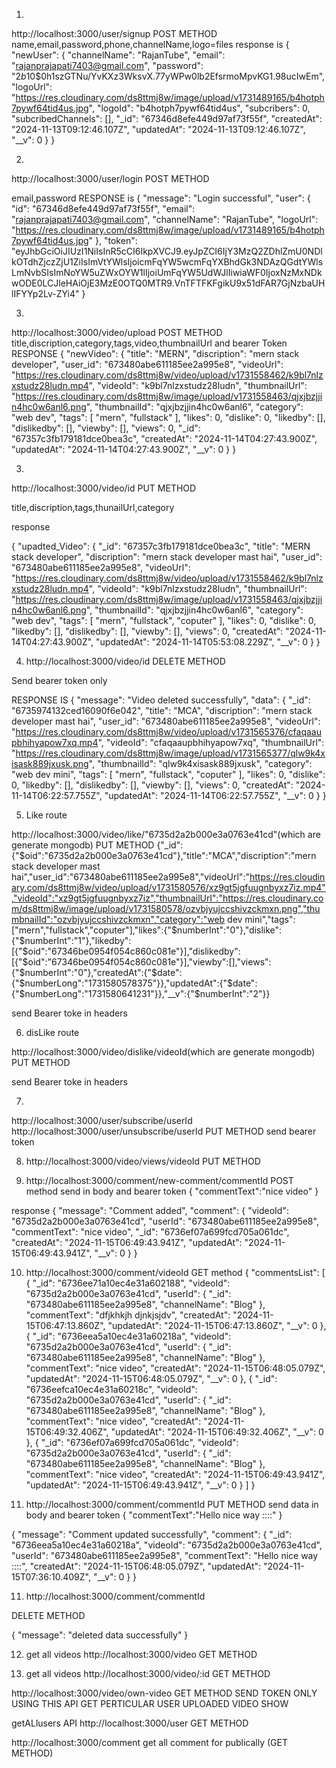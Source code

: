 1.
http://localhost:3000/user/signup 
POST METHOD
name,email,password,phone,channelName,logo=files
response is 
{
    "newUser": {
        "channelName": "RajanTube",
        "email": "rajanprajapati7403@gmail.com",
        "password": "$2b$10$0h1szGTNu/YvKXz3WksvX.77yWPw0lb2EfsrmoMpvKG1.98ucIwEm",
        "logoUrl": "https://res.cloudinary.com/ds8ttmj8w/image/upload/v1731489165/b4hotph7pywf64tid4us.jpg",
        "logoId": "b4hotph7pywf64tid4us",
        "subcribers": 0,
        "subcribedChannels": [],
        "_id": "67346d8efe449d97af73f55f",
        "createdAt": "2024-11-13T09:12:46.107Z",
        "updatedAt": "2024-11-13T09:12:46.107Z",
        "__v": 0
    }
}

2.

http://localhost:3000/user/login
POST METHOD

email,password
RESPONSE is
{
    "message": "Login successful",
    "user": {
        "id": "67346d8efe449d97af73f55f",
        "email": "rajanprajapati7403@gmail.com",
        "channelName": "RajanTube",
        "logoUrl": "https://res.cloudinary.com/ds8ttmj8w/image/upload/v1731489165/b4hotph7pywf64tid4us.jpg"
    },
    "token": "eyJhbGciOiJIUzI1NiIsInR5cCI6IkpXVCJ9.eyJpZCI6IjY3MzQ2ZDhlZmU0NDlkOTdhZjczZjU1ZiIsImVtYWlsIjoicmFqYW5wcmFqYXBhdGk3NDAzQGdtYWlsLmNvbSIsImNoYW5uZWxOYW1lIjoiUmFqYW5UdWJlIiwiaWF0IjoxNzMxNDkwODE0LCJleHAiOjE3MzE0OTQ0MTR9.VnTFTFKFgikU9x51dFAR7GjNzbaUHlIFYYp2Lv-ZYi4"
}

3. 
http://localhost:3000/video/upload
POST METHOD
 title,discription,category,tags,video,thumbnailUrl and bearer Token 
RESPONSE
 {
    "newVideo": {
        "title": "MERN",
        "discription": "mern stack developer",
        "user_id": "673480abe611185ee2a995e8",
        "videoUrl": "https://res.cloudinary.com/ds8ttmj8w/video/upload/v1731558462/k9bl7nlzxstudz28ludn.mp4",
        "videoId": "k9bl7nlzxstudz28ludn",
        "thumbnailUrl": "https://res.cloudinary.com/ds8ttmj8w/image/upload/v1731558463/qjxjbzjjin4hc0w6anl6.png",
        "thumbnailId": "qjxjbzjjin4hc0w6anl6",
        "category": "web dev",
        "tags": [
            "mern",
            "fullstack"
        ],
        "likes": 0,
        "dislike": 0,
        "likedby": [],
        "dislikedby": [],
        "viewby": [],
        "views": 0,
        "_id": "67357c3fb179181dce0bea3c",
        "createdAt": "2024-11-14T04:27:43.900Z",
        "updatedAt": "2024-11-14T04:27:43.900Z",
        "__v": 0
    }
}

3.
 http://localhost:3000/video/id
 PUT METHOD

 title,discription,tags,thunailUrl,category

 response

 {
    "upadted_Video": {
        "_id": "67357c3fb179181dce0bea3c",
        "title": "MERN stack developer",
        "discription": "mern stack developer mast hai",
        "user_id": "673480abe611185ee2a995e8",
        "videoUrl": "https://res.cloudinary.com/ds8ttmj8w/video/upload/v1731558462/k9bl7nlzxstudz28ludn.mp4",
        "videoId": "k9bl7nlzxstudz28ludn",
        "thumbnailUrl": "https://res.cloudinary.com/ds8ttmj8w/image/upload/v1731558463/qjxjbzjjin4hc0w6anl6.png",
        "thumbnailId": "qjxjbzjjin4hc0w6anl6",
        "category": "web dev",
        "tags": [
            "mern",
            "fullstack",
            "coputer"
        ],
        "likes": 0,
        "dislike": 0,
        "likedby": [],
        "dislikedby": [],
        "viewby": [],
        "views": 0,
        "createdAt": "2024-11-14T04:27:43.900Z",
        "updatedAt": "2024-11-14T05:53:08.229Z",
        "__v": 0
    }
}

4. http://localhost:3000/video/id
DELETE METHOD

Send bearer token only

RESPONSE IS 
{
    "message": "Video deleted successfully",
    "data": {
        "_id": "6735974132ced16090f6e042",
        "title": "MCA",
        "discription": "mern stack developer mast hai",
        "user_id": "673480abe611185ee2a995e8",
        "videoUrl": "https://res.cloudinary.com/ds8ttmj8w/video/upload/v1731565376/cfaqaaupbhihyapow7xq.mp4",
        "videoId": "cfaqaaupbhihyapow7xq",
        "thumbnailUrl": "https://res.cloudinary.com/ds8ttmj8w/image/upload/v1731565377/qlw9k4xisask889jxusk.png",
        "thumbnailId": "qlw9k4xisask889jxusk",
        "category": "web dev mini",
        "tags": [
            "mern",
            "fullstack",
            "coputer"
        ],
        "likes": 0,
        "dislike": 0,
        "likedby": [],
        "dislikedby": [],
        "viewby": [],
        "views": 0,
        "createdAt": "2024-11-14T06:22:57.755Z",
        "updatedAt": "2024-11-14T06:22:57.755Z",
        "__v": 0
    }
}


5. Like route

http://localhost:3000/video/like/"6735d2a2b000e3a0763e41cd"(which are generate mongodb)
PUT METHOD
{"_id":{"$oid":"6735d2a2b000e3a0763e41cd"},"title":"MCA","discription":"mern stack developer mast hai","user_id":"673480abe611185ee2a995e8","videoUrl":"https://res.cloudinary.com/ds8ttmj8w/video/upload/v1731580576/xz9gt5jgfuugnbyxz7iz.mp4","videoId":"xz9gt5jgfuugnbyxz7iz","thumbnailUrl":"https://res.cloudinary.com/ds8ttmj8w/image/upload/v1731580578/ozvbjyujccshivzckmxn.png","thumbnailId":"ozvbjyujccshivzckmxn","category":"web dev mini","tags":["mern","fullstack","coputer"],"likes":{"$numberInt":"0"},"dislike":{"$numberInt":"1"},"likedby":[{"$oid":"67346be0954f054c860c081e"}],"dislikedby":[{"$oid":"67346be0954f054c860c081e"}],"viewby":[],"views":{"$numberInt":"0"},"createdAt":{"$date":{"$numberLong":"1731580578375"}},"updatedAt":{"$date":{"$numberLong":"1731580641231"}},"__v":{"$numberInt":"2"}}

send Bearer toke in headers

6. disLike route

http://localhost:3000/video/dislike/videoId(which are generate mongodb)
PUT METHOD

send Bearer toke in headers


7. 
http://localhost:3000/user/subscribe/userId
http://localhost:3000/user/unsubscribe/userId
PUT METHOD
send bearer token

8. http://localhost:3000/video/views/videoId
PUT METHOD

9. http://localhost:3000/comment/new-comment/commentId
POST method
send in body and bearer token
{
    "commentText":"nice video"
}

response 
{
    "message": "Comment added",
    "comment": {
        "videoId": "6735d2a2b000e3a0763e41cd",
        "userId": "673480abe611185ee2a995e8",
        "commentText": "nice video",
        "_id": "6736ef07a699fcd705a061dc",
        "createdAt": "2024-11-15T06:49:43.941Z",
        "updatedAt": "2024-11-15T06:49:43.941Z",
        "__v": 0
    }
}



10. http://localhost:3000/comment/videoId
GET method
{
    "commentsList": [
        {
            "_id": "6736ee71a10ec4e31a602188",
            "videoId": "6735d2a2b000e3a0763e41cd",
            "userId": {
                "_id": "673480abe611185ee2a995e8",
                "channelName": "Blog"
            },
            "commentText": "dfjkhkjh djnkjsjdv",
            "createdAt": "2024-11-15T06:47:13.860Z",
            "updatedAt": "2024-11-15T06:47:13.860Z",
            "__v": 0
        },
        {
            "_id": "6736eea5a10ec4e31a60218a",
            "videoId": "6735d2a2b000e3a0763e41cd",
            "userId": {
                "_id": "673480abe611185ee2a995e8",
                "channelName": "Blog"
            },
            "commentText": "nice video",
            "createdAt": "2024-11-15T06:48:05.079Z",
            "updatedAt": "2024-11-15T06:48:05.079Z",
            "__v": 0
        },
        {
            "_id": "6736eefca10ec4e31a60218c",
            "videoId": "6735d2a2b000e3a0763e41cd",
            "userId": {
                "_id": "673480abe611185ee2a995e8",
                "channelName": "Blog"
            },
            "commentText": "nice video",
            "createdAt": "2024-11-15T06:49:32.406Z",
            "updatedAt": "2024-11-15T06:49:32.406Z",
            "__v": 0
        },
        {
            "_id": "6736ef07a699fcd705a061dc",
            "videoId": "6735d2a2b000e3a0763e41cd",
            "userId": {
                "_id": "673480abe611185ee2a995e8",
                "channelName": "Blog"
            },
            "commentText": "nice video",
            "createdAt": "2024-11-15T06:49:43.941Z",
            "updatedAt": "2024-11-15T06:49:43.941Z",
            "__v": 0
        }
    ]
}


11. http://localhost:3000/comment/commentId
PUT METHOD
send data in body and bearer token
{
    "commentText":"Hello nice way ::::"
}

{
    "message": "Comment updated successfully",
    "comment": {
        "_id": "6736eea5a10ec4e31a60218a",
        "videoId": "6735d2a2b000e3a0763e41cd",
        "userId": "673480abe611185ee2a995e8",
        "commentText": "Hello nice way ::::",
        "createdAt": "2024-11-15T06:48:05.079Z",
        "updatedAt": "2024-11-15T07:36:10.409Z",
        "__v": 0
    }
}


11. http://localhost:3000/comment/commentId

DELETE METHOD

{
    "message": "deleted data successfully"
}


12. get all videos 
http://localhost:3000/video
GET METHOD

13. get all videos 
http://localhost:3000/video/:id
GET METHOD


http://localhost:3000/video/own-video 
GET METHOD SEND TOKEN ONLY
USING THIS API GET PERTICULAR USER UPLOADED VIDEO SHOW


getALlusers API 
http://localhost:3000/user  GET METHOD 

http://localhost:3000/comment get all comment for publically (GET METHOD)